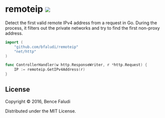 # remoteip [![](https://travis-ci.org/bfaludi/remoteip.svg?branch=master)](https://travis-ci.org/bfaludi/remoteip)

Detect the first valid remote IPv4 address from a request in Go. During the process, it filters out the private networks and try to find the first non-proxy address.

```go
import (
	"github.com/bfaludi/remoteip"
	"net/http"
)

func ControllerHandler(w http.ResponseWriter, r *http.Request) {
	IP := remoteip.GetIPv4Address(r)
}
```

## License

Copyright © 2016, Bence Faludi

Distributed under the MIT License.
